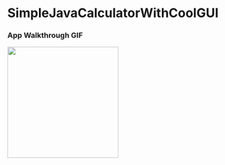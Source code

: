 # SimpleJavaCalculatorWithCoolGUI

### App Walkthrough GIF
<img src="[https://recordit.co/6VCXS7LO68.gif](http://g.recordit.co/1OeubsMp74.gif)http://g.recordit.co/1OeubsMp74.gif" width=250><br>
